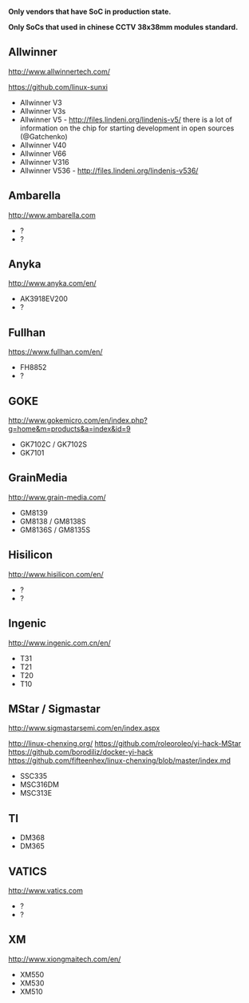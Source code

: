 **Only vendors that have SoC in production state.**

**Only SoCs that used in chinese CCTV 38x38mm modules standard.**


## Allwinner

http://www.allwinnertech.com/

https://github.com/linux-sunxi

* Allwinner V3
* Allwinner V3s
* Allwinner V5 - http://files.lindeni.org/lindenis-v5/ there is a lot of information on the chip for starting development in open sources (@Gatchenko) 
* Allwinner V40
* Allwinner V66
* Allwinner V316
* Allwinner V536 - http://files.lindeni.org/lindenis-v536/


## Ambarella

http://www.ambarella.com

* ?
* ?


## Anyka

http://www.anyka.com/en/

* AK3918EV200
* ?


## Fullhan

https://www.fullhan.com/en/

* FH8852
* ?


## GOKE

http://www.gokemicro.com/en/index.php?g=home&m=products&a=index&id=9

* GK7102C / GK7102S
* GK7101


## GrainMedia

http://www.grain-media.com/

* GM8139
* GM8138 / GM8138S
* GM8136S / GM8135S

## Hisilicon

http://www.hisilicon.com/en/

* ?
* ?


## Ingenic

http://www.ingenic.com.cn/en/

* T31
* T21
* T20
* T10


## MStar / Sigmastar

http://www.sigmastarsemi.com/en/index.aspx

http://linux-chenxing.org/
https://github.com/roleoroleo/yi-hack-MStar
https://github.com/borodiliz/docker-yi-hack
https://github.com/fifteenhex/linux-chenxing/blob/master/index.md

* SSC335
* MSC316DM
* MSC313E


## TI

* DM368
* DM365


## VATICS

http://www.vatics.com

* ?
* ?


## XM

http://www.xiongmaitech.com/en/

* XM550
* XM530
* XM510

